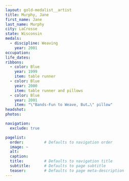 ```yaml
---
layout: gold-medalist__artist
title: Murphy, Jane
first_name: Jane
last_name: Murphy
city: LaCrosse
state: Wisconsin
medals: 
  - discipline: Weaving
    year: 2001
occupation:
life_dates:
ribbons:
  - color: Blue
    year: 1999
    item: table runner
  - color: Blue
    year: 2000
    item: table runner and pillows
  - color: Blue
    year: 2001
    item: "\"Bands-Fun to Weave, But…\" pillow"
headshot:
photos:

navigation:
  exclude: true

pagelist:
  order:         # Defaults to navigation order  
  image: ~
  alt:
  caption:
  title:         # Defaults to navigation title
  subtitle:      # Defaults to page subtitle
  teaser:        # Defaults to page meta-description  
---
```

